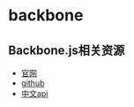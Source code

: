 # backbone

## Backbone.js相关资源

* [官网](https://backbonejs.or)
* [github](https://github.com/jashkenas/backbone/)
* [中文api](https://www.html.cn/doc/backbone/)